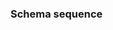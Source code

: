### Schema sequence

<!-- @tpm-schematics:start-region("top-file-section") -->
<!-- @tpm-schematics:end-region("top-file-section") -->

<!-- @tpm-schematics:start-region("bottom-file-section") -->
<!-- @tpm-schematics:end-region("bottom-file-section") -->

